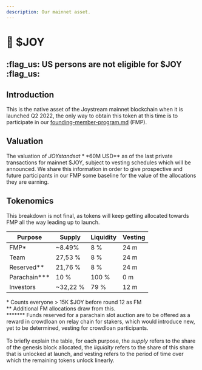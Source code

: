 ```yaml
---
description: Our mainnet asset.
---
```


# 🚀 $JOY

## :flag\_us: US persons are not eligible for $JOY :flag\_us:

## Introduction

This is the native asset of the Joystream mainnet blockchain when it is launched Q2 2022, the only way to obtain this token at this time is to participate in our [founding-member-program.md](testnet/founding-member-program.md "mention") (FMP).

## Valuation

The valuation of $JOY stands at **$60M USD** as of the last private transactions for mainnet $JOY, subject to vesting schedules which will be announced. We share this information in order to give prospective and future participants in our FMP some baseline for the value of the allocations they are earning.

## Tokenomics

This breakdown is not final, as tokens will keep getting allocated towards FMP all the way leading up to launch.

| Purpose         | Supply    | Liquidity | Vesting |
| --------------- | --------- | --------- | ------- |
| FMP\*           | \~8.49%   | 8 %       | 24 m    |
| Team            | 27,53 %   | 8 %       | 24 m    |
| Reserved\*\*    | 21,76 %   | 8 %       | 24 m    |
| Parachain\*\*\* | 10 %      | 100 %     | 0 m     |
| Investors       | \~32,22 % | 79 %      | 12 m    |

\* Counts everyone > 15K $JOY before round 12 as FM \
\*\* Additional FM allocations draw from this.\
****\*\*\* Funds reserved for a parachain slot auction are to be offered as a reward in crowdloan on relay chain for stakers, which would introduce new, yet to be determined, vesting for crowdloan participants.\
\
To briefly explain the table, for each purpose, the _supply_ refers to the share of the genesis block allocated, the _liquidity_ refers to the share of this share that is unlocked at launch, and vesting refers to the period of time over which the remaining tokens unlock linearly.
